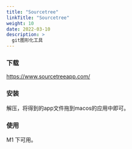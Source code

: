```yaml
---
title: "Sourcetree"
linkTitle: "Sourcetree"
weight: 10
date: 2022-03-10
description: >
  git图形化工具
---
```


### 下载

https://www.sourcetreeapp.com/

### 安装

解压，将得到的app文件拖到macos的应用中即可。

### 使用

M1 下可用。





